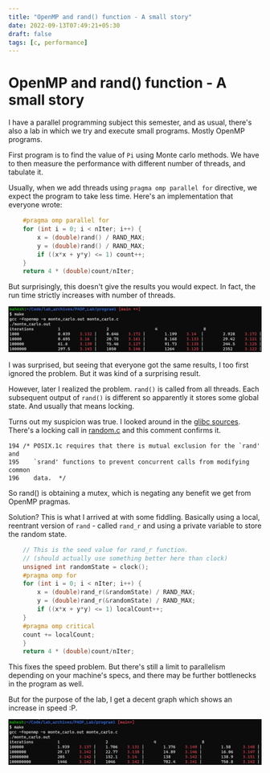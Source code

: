 ```yaml
---
title: "OpenMP and rand() function - A small story"
date: 2022-09-13T07:49:21+05:30
draft: false
tags: [c, performance]
---
```


# OpenMP and rand() function - A small story

I have a parallel programming subject this semester, and as usual, there's also a lab in which we try and execute small programs. Mostly OpenMP programs.

First program is to find the value of `Pi` using Monte carlo methods. We have to then measure the performance with different number of threads, and tabulate it.

Usually, when we add threads using `pragma omp parallel for` directive, we expect the program to take less time. Here's an implementation that everyone wrote:

```c
	#pragma omp parallel for
	for (int i = 0; i < nIter; i++) {
		x = (double)rand() / RAND_MAX;
		y = (double)rand() / RAND_MAX;
		if ((x*x + y*y) <= 1) count++;
	}
	return 4 * (double)count/nIter;
```

But surprisingly, this doesn't give the results you would expect. In fact, the run time strictly increases with number of threads.

![Counter-intuitive results with naive openmp pragma](omp_rand_critical_section/Screenshot_Before.png)

I was surprised, but seeing that everyone got the same results, I too first ignored the problem. But it was kind of a surprising result.

However, later I realized the problem. `rand()` is called from all threads. Each subsequent output of `rand()` is different so apparently it stores some global state. And usually that means locking.

Turns out my suspicion was true. I looked around in the [glibc sources](https://sourceware.org/git/?p=glibc.git&a=search&h=HEAD&st=grep&s=rand%28%29). There's a locking call in [random.c](https://sourceware.org/git/?p=glibc.git;a=blob;f=stdlib/random.c;hb=ae612c45efb5e34713859a5facf92368307efb6e) and this comment confirms it.

```
194 /* POSIX.1c requires that there is mutual exclusion for the `rand' and
195    `srand' functions to prevent concurrent calls from modifying common
196    data.  */
```

So rand() is obtaining a mutex, which is negating any benefit we get from OpenMP pragmas.

Solution? This is what I arrived at with some fiddling. Basically using a local, reentrant version of `rand` - called `rand_r` and using a private variable to store the random state.

```c
	// This is the seed value for rand_r function.
	// (should actually use something better here than clock)
	unsigned int randomState = clock();
	#pragma omp for
	for (int i = 0; i < nIter; i++) {
		x = (double)rand_r(&randomState) / RAND_MAX;
		y = (double)rand_r(&randomState) / RAND_MAX;
		if ((x*x + y*y) <= 1) localCount++;
	}
	#pragma omp critical
	count += localCount;
	}
	return 4 * (double)count/nIter;
```

This fixes the speed problem. But there's still a limit to parallelism depending on your machine's specs, and there may be further bottlenecks in the program as well.

But for the purpose of the lab, I get a decent graph which shows an increase in speed :P.

![After eliminating critical section](omp_rand_critical_section/Screenshot_After.png)

